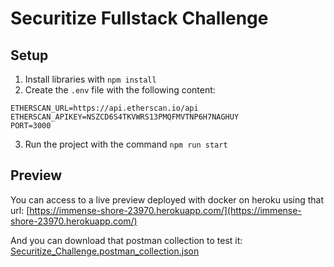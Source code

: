 # Securitize Fullstack Challenge

## Setup
1. Install libraries with `npm install`
2. Create the `.env` file with the following content:
```SHELL
ETHERSCAN_URL=https://api.etherscan.io/api
ETHERSCAN_APIKEY=NSZCD6S4TKVWRS13PMQFMVTNP6H7NAGHUY
PORT=3000
```
3. Run the project with the command `npm run start`

## Preview

You can access to a live preview deployed with docker on heroku using that url:
[https://immense-shore-23970.herokuapp.com/](https://immense-shore-23970.herokuapp.com/)

And you can download that postman collection to test it:
[Securitize_Challenge.postman_collection.json](https://raw.githubusercontent.com/javi10823/securitize-challenge-backend/master/Securitize_Challenge.postman_collection.json)